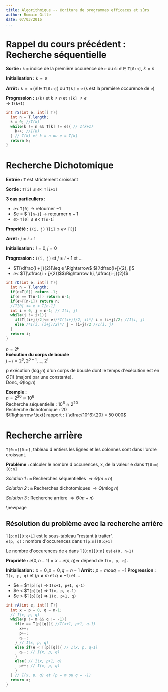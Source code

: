 ```yaml
---
title: Algorithmique -- écriture de programmes efficaces et sûrs
author: Romain Gille
date: 07/03/2016
...
```


# Rappel du cours précédent : Recherche séquentielle

**Sortie :** `k` = indice de la première occurence de `e` ou si $e !\in$
`T[0:n]`, $k = n$

**Initialisation :** `k = 0`

**Arrêt :** `k = n` ($e !\in$ `T[0:n]`) ou `T[k]` = `e` (`k` est la
première occurence de `e`)

**Progression :** `I(k)` et $k \neq n$ et `T[k]` $\neq e$  
$\Rightarrow$ `I(k+1)`

```java
int rS(int e, int[] T){
  int n = T.length;
  k = 0; //I(k)
  while(k != n && T[k] != e){ // I(k+1)
    k++; //I(k)
  } // I(k) et k = n ou e = T[k]
  return k;
}
```

# Recherche Dichotomique

**Entrée :** `T` est strictement croissant

**Sortie :** `T[i]`$\leq e <$ `T[i+1]`

**3 cas particuliers :**

-   $e <$ `T[0]` $\rightarrow$ retourner $-1$
-   $e = $ `T[n-1]` $\rightarrow$ retourner $n - 1$
-   $e >$ `T[0]`$\leq e <$ `T[n-1]`

**Propriété :** `I(i, j)` `T[i]`$\leq e <$ `T[j]`

**Arrêt :** $j = i + 1$

**Initialisation :** $i = 0, j = 0$

**Progression :** `I(i, j)` et $j \neq i + 1$ et ...

-   $T[\dfrac{i + j}{2}]\leq e \Rightarrow$ $I(\dfrac{i+j}{2}, j)$
-   $e <$ $T[\dfrac{i + j}{2}]$$\Rightarrow I(i, \dfrac{i+j}{2})$

```java
int rD(int e, int[] T){
  int n = T.length;
  if(e<T[0]) return -1;
  if(e == T[n-1]) return n-1;
  if(e>T[n-1]) return n;
  //T[0] <= e < T[n-1]
  int i = 0, j = n-1; // I(i, j)
  while(j != i+1){
    if(T[(i+j)/2]<= e)/*I((i+j)/2, i)*/ i = (i+j)/2; //I(i, j)
    else /*I(i, (i+j)/2)*/ j = (i+j)/2 //I(i, j)
  }
  return i;
}
```

$n = 2^p$\
**Exécution du corps de boucle**\
$j-i = 2^p, 2^{p-1}, ..., 2^1$

p exécution ($\log_2 n$) d'un corps de boucle dont le temps d'exécution
est en $\Theta(1)$ (majoré par une constante).  
Donc, $\Theta(\log n)$

**Exemple :**  
$n = 2^{20} \approx 10^6$  
Recherche séquentielle : $10^6 \approx 2^{20}$  
Recherche dichotomique : $20$  
$\Rightarrow \text{ rapport : } \dfrac{10^6}{20} = 50 000$

# Recherche arrière

`T[0:m][0:n]`, tableau d'entiers les lignes et les colonnes sont dans
l'ordre croissant.

**Problème :** calculer le nombre d'occurences, x, de la valeur e dans
`T[0:m][0:n]`

*Solution 1 :* `m` Recherches séquentielles
$\Rightarrow \Theta(m \times n)$

*Solution 2 :* `m` Recherches dichotomiques
$\Rightarrow \Theta(m \log n)$

*Solution 3 :* Recherche arrière $\Rightarrow \Theta(m + n)$

\newpage

## Résolution du problème avec la recherche arrière

`T[p:m][0:q+1]` est le sous-tableau "restant à traiter".  
`e(p, q)` : nombre d'occurences dans `T[p:m][0:q+1]`

Le nombre d'occurences de `e` dans `T[0:m][0:n]` est `e(0, n-1)`

**Propriété :** $e(0, n-1) = x + e(p, q)$$\Rightarrow$ dépend de
`I(x, p, q)`.

**Initialisation :** $x = 0, p = 0, q = n-1$ **Arrêt :**
$p = m ou q = -1$ **Progression :** `I(x, p, q)` et
($p \neq m \text{ et } q \neq -1$) et ...

-   $e = $`T[p][q]` $\Rightarrow$ `I(x+1, p+1, q-1)`
-   $e < $`T[p][q]` $\Rightarrow$ `I(x, p, q-1)`
-   $e > $`T[p][q]` $\Rightarrow$ `I(x, p+1, q)`

```java
int rA(int e, int[] T){
  int x = p = 0, q = n-1;
  // I(x, p, q)
  while(p != m && q != -1){
    if(e == T[p][q]){ //I(x+1, p+1, q-1)
      x++;
      p++;
      q--;
    } // I(x, p, q)
    else if(e < T[p][q]){ // I(x, p, q-1)
      q--; // I(x, p, q)
    }
    else{ // I(x, p+1, q)
      p++; // I(x, p, q)
    }
  } // I(x, p, q) et (p = m ou q = -1)
  return x;
}
```
